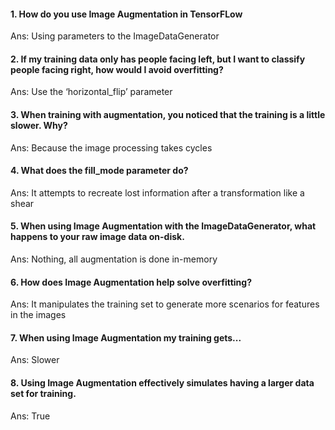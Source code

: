 #### 1. How do you use Image Augmentation in TensorFLow
Ans: Using parameters to the ImageDataGenerator
#### 2. If my training data only has people facing left, but I want to classify people facing right, how would I avoid overfitting?
Ans: Use the ‘horizontal_flip’ parameter
#### 3. When training with augmentation, you noticed that the training is a little slower. Why?
Ans: Because the image processing takes cycles
#### 4. What does the fill_mode parameter do?
Ans: It attempts to recreate lost information after a transformation like a shear
#### 5. When using Image Augmentation with the ImageDataGenerator, what happens to your raw image data on-disk.
Ans: Nothing, all augmentation is done in-memory
#### 6. How does Image Augmentation help solve overfitting?
Ans: It manipulates the training set to generate more scenarios for features in the images
#### 7. When using Image Augmentation my training gets...
Ans: Slower
#### 8. Using Image Augmentation effectively simulates having a larger data set for training.
Ans: True